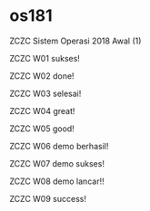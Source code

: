 # os181
ZCZC Sistem Operasi 2018 Awal (1) 

ZCZC W01 sukses!

ZCZC W02 done!

ZCZC W03 selesai!

ZCZC W04 great!

ZCZC W05 good!

ZCZC W06 demo berhasil!

ZCZC W07 demo sukses!

ZCZC W08 demo lancar!!

ZCZC W09 success!
